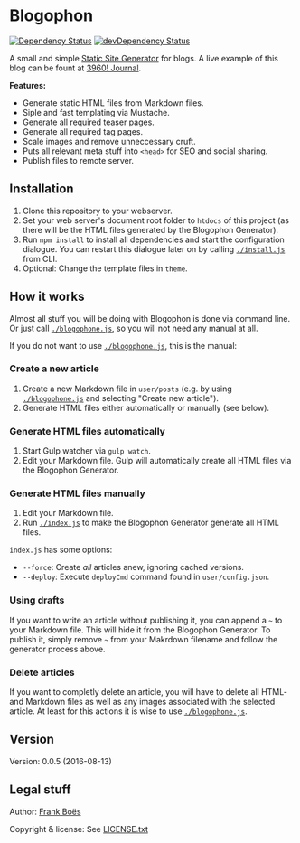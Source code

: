 Blogophon
=========

[![Dependency Status](https://david-dm.org/fboes/blogophon/status.svg)](https://david-dm.org/fboes/blogophon)
[![devDependency Status](https://david-dm.org/fboes/blogophon/dev-status.svg)](https://david-dm.org/fboes/blogophon?type=dev)

A small and simple [Static Site Generator](https://davidwalsh.name/introduction-static-site-generators) for blogs. A live example of this blog can be fount at [3960! Journal](http://journal.3960.org).

**Features:**

* Generate static HTML files from Markdown files.
* Siple and fast templating via Mustache.
* Generate all required teaser pages.
* Generate all required tag pages.
* Scale images and remove unneccessary cruft.
* Puts all relevant meta stuff into `<head>` for SEO and social sharing.
* Publish files to remote server.

Installation
------------

1. Clone this repository to your webserver.
1. Set your web server's document root folder to `htdocs` of this project (as there will be the HTML files generated by the Blogophon Generator).
1. Run `npm install` to install all dependencies and start the configuration dialogue. You can restart this dialogue later on by calling [`./install.js`](install.js) from CLI.
1. Optional: Change the template files in `theme`.

How it works
------------

Almost all stuff you will be doing with Blogophon is done via command line. Or just call [`./blogophone.js`](blogophone.js), so you will not need any manual at all.

If you do not want to use [`./blogophone.js`](blogophone.js), this is the manual:

### Create a new article

1. Create a new Markdown file in `user/posts` (e.g. by using [`./blogophone.js`](blogophone.js) and selecting "Create new article").
1. Generate HTML files either automatically or manually (see below).

### Generate HTML files automatically

1. Start Gulp watcher via `gulp watch`.
1. Edit your Markdown file. Gulp will automatically create all HTML files via the Blogophon Generator.

### Generate HTML files manually

1. Edit your Markdown file.
1. Run [`./index.js`](index.js) to make the Blogophon Generator generate all HTML files.

`index.js` has some options:

* `--force`: Create _all_ articles anew, ignoring cached versions.
* `--deploy`:  Execute `deployCmd` command found in `user/config.json`.

### Using drafts

If you want to write an article without publishing it, you can append a `~` to your Markdown file. This will hide it from the Blogophon Generator. To publish it, simply remove `~` from your Makrdown filename and follow the generator process above.

### Delete articles

If you want to completly delete an article, you will have to delete all HTML- and Markdown files as well as any images associated with the selected article. At least for this actions it is wise to use [`./blogophone.js`](blogophone.js).

Version
-------

Version: 0.0.5 (2016-08-13)

Legal stuff
-----------

Author: [Frank Boës](http://3960.org)

Copyright & license: See [LICENSE.txt](LICENSE.txt)
